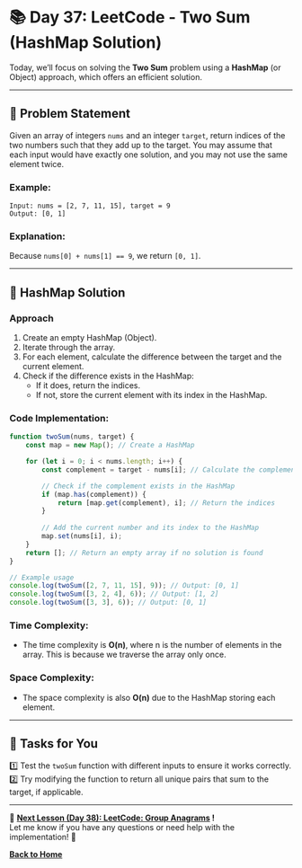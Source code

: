 # **📚 Day 37: LeetCode - Two Sum (HashMap Solution)**  

Today, we’ll focus on solving the **Two Sum** problem using a **HashMap** (or Object) approach, which offers an efficient solution.  

---

## **🔹 Problem Statement**  

Given an array of integers `nums` and an integer `target`, return indices of the two numbers such that they add up to the target. You may assume that each input would have exactly one solution, and you may not use the same element twice.

### **Example**:
```plaintext
Input: nums = [2, 7, 11, 15], target = 9
Output: [0, 1]
```

### **Explanation**: 
Because `nums[0] + nums[1] == 9`, we return `[0, 1]`.

---

## **🔹 HashMap Solution**  

### **Approach**  
1. Create an empty HashMap (Object).
2. Iterate through the array.
3. For each element, calculate the difference between the target and the current element.
4. Check if the difference exists in the HashMap:
   - If it does, return the indices.
   - If not, store the current element with its index in the HashMap.

### **Code Implementation**:
```js
function twoSum(nums, target) {
    const map = new Map(); // Create a HashMap

    for (let i = 0; i < nums.length; i++) {
        const complement = target - nums[i]; // Calculate the complement

        // Check if the complement exists in the HashMap
        if (map.has(complement)) {
            return [map.get(complement), i]; // Return the indices
        }
        
        // Add the current number and its index to the HashMap
        map.set(nums[i], i);
    }
    return []; // Return an empty array if no solution is found
}

// Example usage
console.log(twoSum([2, 7, 11, 15], 9)); // Output: [0, 1]
console.log(twoSum([3, 2, 4], 6)); // Output: [1, 2]
console.log(twoSum([3, 3], 6)); // Output: [0, 1]
```

### **Time Complexity**:  
- The time complexity is **O(n)**, where n is the number of elements in the array. This is because we traverse the array only once.

### **Space Complexity**:  
- The space complexity is also **O(n)** due to the HashMap storing each element.

---

## **📝 Tasks for You**  
1️⃣ Test the `twoSum` function with different inputs to ensure it works correctly.  
2️⃣ Try modifying the function to return all unique pairs that sum to the target, if applicable.

---

🎯 **[Next Lesson (Day 38): LeetCode: Group Anagrams](../day_38/README.md) !**  
Let me know if you have any questions or need help with the implementation! 🚀

[**Back to Home**](../../../README.md)